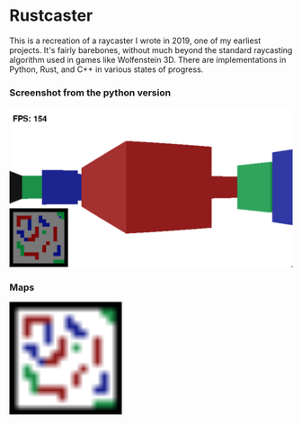 # Rustcaster

This is a recreation of a raycaster I wrote in 2019, one of my earliest projects.
It's fairly barebones, without much beyond the standard raycasting algorithm used in games like Wolfenstein 3D.
There are implementations in Python, Rust, and C++ in various states of progress.

### Screenshot from the python version

![demo](demo.png)

### Maps

<img src="maps/default.png" width=200px image-rendering=pixelated>
